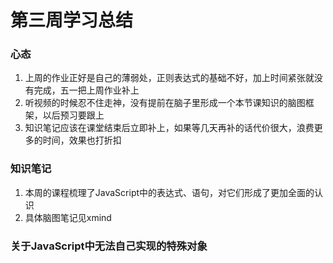 # 第三周学习总结

### 心态
1. 上周的作业正好是自己的薄弱处，正则表达式的基础不好，加上时间紧张就没有完成，五一把上周作业补上
2. 听视频的时候忍不住走神，没有提前在脑子里形成一个本节课知识的脑图框架，以后预习要跟上
3. 知识笔记应该在课堂结束后立即补上，如果等几天再补的话代价很大，浪费更多的时间，效果也打折扣

### 知识笔记
1. 本周的课程梳理了JavaScript中的表达式、语句，对它们形成了更加全面的认识
2. 具体脑图笔记见xmind


### 关于JavaScript中无法自己实现的特殊对象



